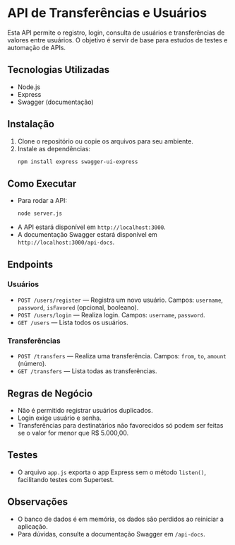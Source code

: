 # API de Transferências e Usuários

Esta API permite o registro, login, consulta de usuários e transferências de valores entre usuários. O objetivo é servir de base para estudos de testes e automação de APIs.

## Tecnologias Utilizadas

- Node.js
- Express
- Swagger (documentação)

## Instalação

1. Clone o repositório ou copie os arquivos para seu ambiente.
2. Instale as dependências:
   ```bash
   npm install express swagger-ui-express
   ```

## Como Executar

- Para rodar a API:
  ```bash
  node server.js
  ```
- A API estará disponível em `http://localhost:3000`.
- A documentação Swagger estará disponível em `http://localhost:3000/api-docs`.

## Endpoints

### Usuários

- `POST /users/register` — Registra um novo usuário. Campos: `username`, `password`, `isFavored` (opcional, booleano).
- `POST /users/login` — Realiza login. Campos: `username`, `password`.
- `GET /users` — Lista todos os usuários.

### Transferências

- `POST /transfers` — Realiza uma transferência. Campos: `from`, `to`, `amount` (número).
- `GET /transfers` — Lista todas as transferências.

## Regras de Negócio

- Não é permitido registrar usuários duplicados.
- Login exige usuário e senha.
- Transferências para destinatários não favorecidos só podem ser feitas se o valor for menor que R$ 5.000,00.

## Testes

- O arquivo `app.js` exporta o app Express sem o método `listen()`, facilitando testes com Supertest.

## Observações

- O banco de dados é em memória, os dados são perdidos ao reiniciar a aplicação.
- Para dúvidas, consulte a documentação Swagger em `/api-docs`.
